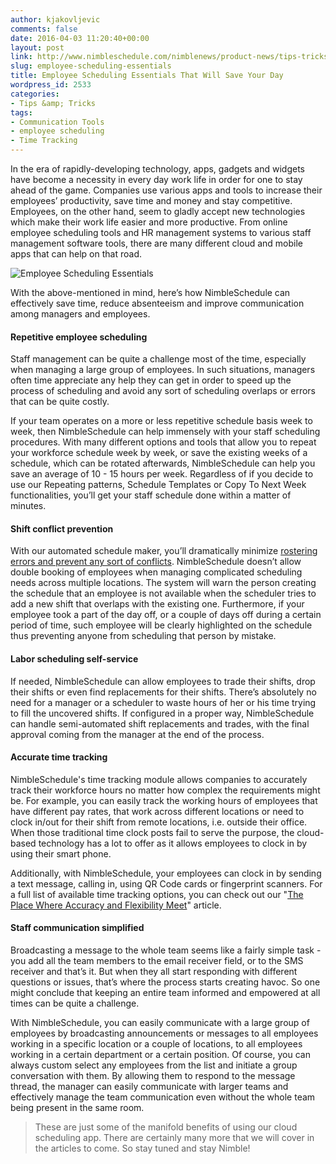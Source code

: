 ```yaml
---
author: kjakovljevic
comments: false
date: 2016-04-03 11:20:40+00:00
layout: post
link: http://www.nimbleschedule.com/nimblenews/product-news/tips-tricks/employee-scheduling-essentials/
slug: employee-scheduling-essentials
title: Employee Scheduling Essentials That Will Save Your Day
wordpress_id: 2533
categories:
- Tips &amp; Tricks
tags:
- Communication Tools
- employee scheduling
- Time Tracking
---
```


In the era of rapidly-developing technology, apps, gadgets and widgets have become a necessity in every day work life in order for one to stay ahead of the game. Companies use various apps and tools to increase their employees’ productivity, save time and money and stay competitive. Employees, on the other hand, seem to gladly accept new technologies which make their work life easier and more productive. From online employee scheduling tools and HR management systems to various staff management software tools, there are many different cloud and mobile apps that can help on that road.

![Employee Scheduling Essentials](http://www.nimbleschedule.com/wp-content/uploads/2016/04/employee-scheduling-essentials.jpg)  
  
  


With the above-mentioned in mind, here’s how NimbleSchedule can effectively save time, reduce absenteeism and improve communication among managers and employees.



#### Repetitive employee scheduling



Staff management can be quite a challenge most of the time, especially when managing a large group of employees. In such situations, managers often time appreciate any help they can get in order to speed up the process of scheduling and avoid any sort of scheduling overlaps or errors that can be quite costly.

If your team operates on a more or less repetitive schedule basis week to week, then NimbleSchedule can help immensely with your staff scheduling procedures. With many different options and tools that allow you to repeat your workforce schedule week by week, or save the existing weeks of a schedule, which can be rotated afterwards, NimbleSchedule can help you save an average of 10 - 15 hours per week. Regardless of if you decide to use our Repeating patterns, Schedule Templates or Copy To Next Week functionalities, you’ll get your staff schedule done within a matter of minutes.



#### Shift conflict prevention



With our automated schedule maker, you’ll dramatically minimize [rostering errors and prevent any sort of conflicts](http://www.nimbleschedule.com/nimblenews/product-news/tips-tricks/automated-conflict-checks-employee-scheduling-with-no-headaches/). NimbleSchedule doesn’t allow double booking of employees when managing complicated scheduling needs across multiple locations. The system will warn the person creating the schedule that an employee is not available when the scheduler tries to add a new shift that overlaps with the existing one. Furthermore, if your employee took a part of the day off, or a couple of days off during a certain period of time, such employee will be clearly highlighted on the schedule thus preventing anyone from scheduling that person by mistake.



#### Labor scheduling self-service



If needed, NimbleSchedule can allow employees to trade their shifts, drop their shifts or even find replacements for their shifts. There’s absolutely no need for a manager or a scheduler to waste hours of her or his time trying to fill the uncovered shifts. If configured in a proper way, NimbleSchedule can handle semi-automated shift replacements and trades, with the final approval coming from the manager at the end of the process. 



#### Accurate time tracking



NimbleSchedule's  time tracking module allows companies to accurately track their workforce hours no matter how complex the requirements might be. For example, you can easily track the working hours of employees that have different pay rates, that work across different locations or need to clock in/out for their shift from remote locations, i.e. outside their office. When those traditional time clock posts fail to serve the purpose, the cloud-based technology has a lot to offer as it allows employees to clock in by using their smart phone. 

Additionally, with NimbleSchedule, your employees can clock in by sending a text message, calling in, using QR Code cards or fingerprint scanners. For a full list of available time tracking options, you can check out our "[The Place Where Accuracy and Flexibility Meet](http://www.nimbleschedule.com/nimblenews/product-news/tips-tricks/time-tracking-software-the-place-where-accuracy-and-flexibility-meet/)" article.



#### Staff communication simplified



Broadcasting a message to the whole team seems like a fairly simple task - you add all the team members to the email receiver field, or to the SMS receiver and that’s it. But when they all start responding with different questions or issues, that’s where the process starts creating havoc. So one might conclude that keeping an entire team informed and empowered at all times can be quite a challenge.

With NimbleSchedule, you can easily communicate with a large group of employees by broadcasting announcements or messages to all employees working in a specific location or a couple of locations, to all employees working in a certain department or a certain position. Of course, you can always custom select any employees from the list and initiate a group conversation with them. By allowing them to respond to the message thread, the manager can easily communicate with larger teams and effectively manage the team communication even without the whole team being present in the same room.



<blockquote>These are just some of the manifold benefits of using our cloud scheduling app. There are certainly many more that we will cover in the articles to come. So stay tuned and stay Nimble!</blockquote>



